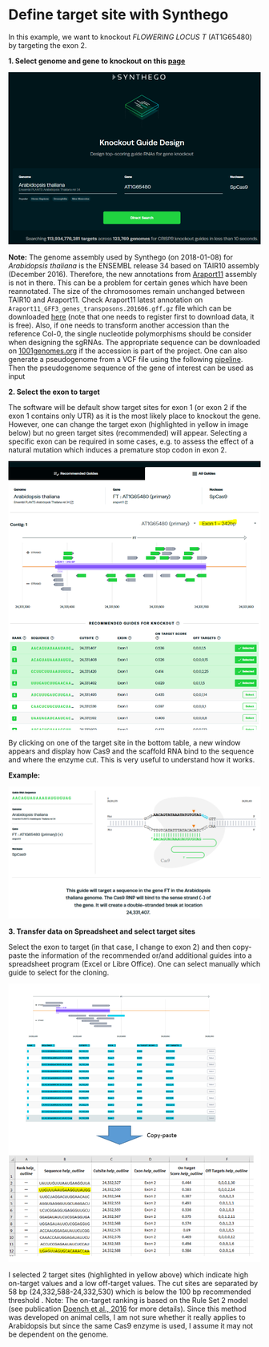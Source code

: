 Define target site with Synthego
===

In this example, we want to knockout *FLOWERING LOCUS T* (AT1G65480) by targeting the exon 2.

**1. Select genome and gene to knockout on this [page](https://design.synthego.com/#/)**

![](images/synthego_step1.PNG)


**Note:** The genome assembly used by Synthego (on 2018-01-08) for *Arabidopsis thaliana* is the ENSEMBL release 34 based on TAIR10 assembly (December 2016). Therefore, the new annotations from [Araport11](https://www.araport.org/data/araport11) assembly is not in there. This can be a problem for certain genes which have been reannotated. The size of the chromosomes remain unchanged between TAIR10 and Araport11. Check Araport11 latest annotation on `Araport11_GFF3_genes_transposons.201606.gff.gz` file which can be downloaded [here](https://www.araport.org/downloads/Araport11_latest/annotation) (note that one needs to register first to download data, it is free). Also, if one needs to transform another accession than the reference Col-0, the single nucleotide polymorphisms should be consider when designing the sgRNAs. The appropriate sequence can be downloaded on [1001genomes.org](http://tools.1001genomes.org/pseudogenomes/#select_strains) if the accession is part of the project. One can also generate a pseudogenome from a VCF file using the following [pipeline](https://github.com/johanzi/make_pseudogenome). Then the pseudogenome sequence of the gene of interest can be used as input 

**2. Select the exon to target**

The software will be default show target sites for exon 1 (or exon 2 if the exon 1 contains only UTR) as it is the most likely place to knockout the gene. However, one can change the target exon (highlighted in yellow in image below) but no green target sites (recommended) will appear. Selecting a specific exon can be required in some cases, e.g. to assess the effect of a natural mutation which induces a premature stop codon in exon 2.

![](images/synthego_step2.PNG)

By clicking on one of the target site in the bottom table, a new window appears and display how Cas9 and the scaffold RNA bind to the sequence and where the enzyme cut. This is very useful to understand how it works.

**Example:**

![](images/synthego_illustration.PNG)


**3. Transfer data on Spreadsheet and select target sites**

Select the exon to target (in that case, I change to exon 2) and then copy-paste the information of the recommended or/and additional guides into a spreadsheet program (Excel or Libre Office). One can select manually which guide to select for the cloning.

![](images/synthego_step3.PNG)

I selected 2 target sites (highlighted in yellow above) which indicate high on-target values and a low off-target values. The cut sites are separated by 58 bp (24,332,588-24,332,530) which is below the 100 bp recommended threshold
.
Note: The on-target ranking is based on the Rule Set 2 model (see publication [Doench et al., 2016](https://www.nature.com/articles/nbt.3437) for more details). Since this method was developed on animal cells, I am not sure whether it really applies to Arabidopsis but since the same Cas9 enzyme is used, I assume it may not be dependent on the genome.